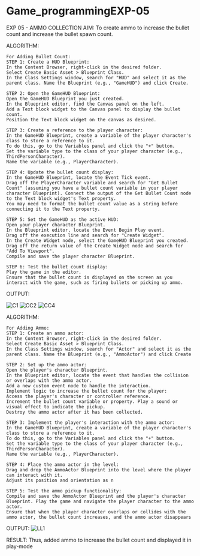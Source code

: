 # Game_programmingEXP-05
EXP 05 - AMMO COLLECTION
AIM:
To create ammo to increase the bullet count and increase the bullet spawn count.

ALGORITHM:
~~~
For Adding Bullet Count:
STEP 1: Create a HUD Blueprint:
In the Content Browser, right-click in the desired folder.
Select Create Basic Asset > Blueprint Class.
In the Class Settings window, search for "HUD" and select it as the parent class. Name the Blueprint (e.g., "GameHUD") and click Create.

STEP 2: Open the GameHUD Blueprint:
Open the GameHUD Blueprint you just created.
In the Blueprint editor, find the Canvas panel on the left.
Add a Text block widget to the Canvas panel to display the bullet count.
Position the Text block widget on the canvas as desired.

STEP 3: Create a reference to the player character:
In the GameHUD Blueprint, create a variable of the player character's class to store a reference to it.
To do this, go to the Variables panel and click the "+" button.
Set the variable type to the class of your player character (e.g., ThirdPersonCharacter).
Name the variable (e.g., PlayerCharacter).

STEP 4: Update the bullet count display:
In the GameHUD Blueprint, locate the Event Tick event.
Drag off the PlayerCharacter variable and search for "Get Bullet Count" (assuming you have a bullet count variable in your player character Blueprint). Connect the output of the Get Bullet Count node to the Text block widget's Text property.
You may need to format the bullet count value as a string before connecting it to the Text property.

STEP 5: Set the GameHUD as the active HUD:
Open your player character Blueprint.
In the Blueprint editor, locate the Event Begin Play event.
Drag off the execution line and search for "Create Widget".
In the Create Widget node, select the GameHUD Blueprint you created.
Drag off the return value of the Create Widget node and search for "Add To Viewport".
Compile and save the player character Blueprint.

STEP 6: Test the bullet count display:
Play the game in the editor.
Ensure that the bullet count is displayed on the screen as you interact with the game, such as firing bullets or picking up ammo.
~~~

OUTPUT:

![C1](https://github.com/Sharmilasha/Game_programmingEXP-05/assets/94506182/ba6e6c94-6bf0-45d7-a1a5-ad5bc34a72ee)
![CC2](https://github.com/Sharmilasha/Game_programmingEXP-05/assets/94506182/4c1a8eb9-50af-46e9-9f4f-3bce6c4b0058)
![CC4](https://github.com/Sharmilasha/Game_programmingEXP-05/assets/94506182/cf04a621-1ed9-4d17-98c9-e29451e00cf3)


ALGORITHM:
~~~
For Adding Ammo:
STEP 1: Create an ammo actor:
In the Content Browser, right-click in the desired folder.
Select Create Basic Asset > Blueprint Class.
In the Class Settings window, search for "Actor" and select it as the parent class. Name the Blueprint (e.g., "AmmoActor") and click Create

STEP 2: Set up the ammo actor:
Open the player's character Blueprint.
In the Blueprint editor, locate the event that handles the collision or overlaps with the ammo actor.
Add a new custom event node to handle the interaction.
Implement logic to increase the bullet count for the player:
Access the player's character or controller reference.
Increment the bullet count variable or property. Play a sound or visual effect to indicate the pickup.
Destroy the ammo actor after it has been collected.

STEP 3: Implement the player's interaction with the ammo actor:
In the GameHUD Blueprint, create a variable of the player character's class to store a reference to it.
To do this, go to the Variables panel and click the "+" button.
Set the variable type to the class of your player character (e.g., ThirdPersonCharacter).
Name the variable (e.g., PlayerCharacter).

STEP 4: Place the ammo actor in the level:
Drag and drop the AmmoActor Blueprint into the level where the player can interact with it.
Adjust its position and orientation as n

STEP 5: Test the ammo pickup functionality:
Compile and save the AmmoActor Blueprint and the player's character Blueprint. Play the game and navigate the player character to the ammo actor.
Ensure that when the player character overlaps or collides with the ammo actor, the bullet count increases, and the ammo actor disappears
~~~

OUTPUT:
![LL1](https://github.com/Sharmilasha/Game_programmingEXP-05/assets/94506182/3ec34cb3-9ffd-4f24-90ac-a0d251860f73)

RESULT:
Thus, added ammo to increase the bullet count and displayed it in play-mode
